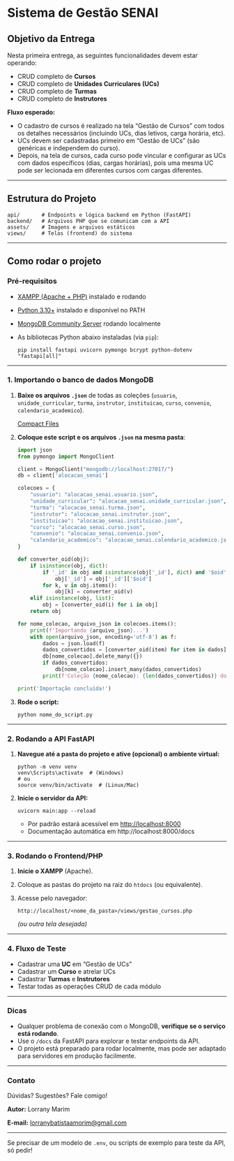 # Sistema de Gestão SENAI

## Objetivo da Entrega

Nesta primeira entrega, as seguintes funcionalidades devem estar operando:

- CRUD completo de **Cursos**
- CRUD completo de **Unidades Curriculares (UCs)**
- CRUD completo de **Turmas**
- CRUD completo de **Instrutores**

**Fluxo esperado:**

- O cadastro de cursos é realizado na tela “Gestão de Cursos” com todos os detalhes necessários (incluindo UCs, dias letivos, carga horária, etc).
- UCs devem ser cadastradas primeiro em “Gestão de UCs” (são genéricas e independem do curso).
- Depois, na tela de cursos, cada curso pode vincular e configurar as UCs com dados específicos (dias, cargas horárias), pois uma mesma UC pode ser lecionada em diferentes cursos com cargas diferentes.

---

## Estrutura do Projeto

```
api/       # Endpoints e lógica backend em Python (FastAPI)
backend/   # Arquivos PHP que se comunicam com a API
assets/    # Imagens e arquivos estáticos
views/     # Telas (frontend) do sistema

```

---

## Como rodar o projeto

### **Pré-requisitos**

- [XAMPP (Apache + PHP)](https://www.apachefriends.org/index.html) instalado e rodando
- [Python 3.10+](https://www.python.org/downloads/) instalado e disponível no PATH
- [MongoDB Community Server](https://www.mongodb.com/try/download/community) rodando localmente
- As bibliotecas Python abaixo instaladas (via `pip`):
    
    ```
    pip install fastapi uvicorn pymongo bcrypt python-dotenv "fastapi[all]"
    
    ```
    

---

### **1. Importando o banco de dados MongoDB**

1. **Baixe os arquivos `.json`** de todas as coleções (`usuario`, `unidade_curricular`, `turma`, `instrutor`, `instituicao`, `curso`, `convenio`, `calendario_academico`). 
    
    [Compact Files](https://drive.google.com/file/d/1RQeTc_9Ux6W5YoK9ws-AdZ2rU3zGVSzb/view?usp=sharing)
    
2. **Coloque este script e os arquivos `.json` na mesma pasta**:
    
    ```python
    import json
    from pymongo import MongoClient
    
    client = MongoClient("mongodb://localhost:27017/")
    db = client['alocacao_senai']
    
    colecoes = {
        "usuario": "alocacao_senai.usuario.json",
        "unidade_curricular": "alocacao_senai.unidade_curricular.json",
        "turma": "alocacao_senai.turma.json",
        "instrutor": "alocacao_senai.instrutor.json",
        "instituicao": "alocacao_senai.instituicao.json",
        "curso": "alocacao_senai.curso.json",
        "convenio": "alocacao_senai.convenio.json",
        "calendario_academico": "alocacao_senai.calendario_academico.json",
    }
    
    def converter_oid(obj):
        if isinstance(obj, dict):
            if '_id' in obj and isinstance(obj['_id'], dict) and '$oid' in obj['_id']:
                obj['_id'] = obj['_id']['$oid']
            for k, v in obj.items():
                obj[k] = converter_oid(v)
        elif isinstance(obj, list):
            obj = [converter_oid(i) for i in obj]
        return obj
    
    for nome_colecao, arquivo_json in colecoes.items():
        print(f'Importando {arquivo_json}...')
        with open(arquivo_json, encoding='utf-8') as f:
            dados = json.load(f)
            dados_convertidos = [converter_oid(item) for item in dados]
            db[nome_colecao].delete_many({})
            if dados_convertidos:
                db[nome_colecao].insert_many(dados_convertidos)
            print(f'Coleção {nome_colecao}: {len(dados_convertidos)} documentos inseridos.')
    
    print('Importação concluída!')
    
    ```
    
3. **Rode o script:**
    
    ```
    python nome_do_script.py
    
    ```
    

---

### **2. Rodando a API FastAPI**

1. **Navegue até a pasta do projeto e ative (opcional) o ambiente virtual:**
    
    ```
    python -m venv venv
    venv\Scripts\activate  # (Windows)
    # ou
    source venv/bin/activate  # (Linux/Mac)
    
    ```
    
2. **Inicie o servidor da API:**
    
    ```
    uvicorn main:app --reload
    
    ```
    
    - Por padrão estará acessível em [http://localhost:8000](http://localhost:8000/)
    - Documentação automática em http://localhost:8000/docs

---

### **3. Rodando o Frontend/PHP**

1. **Inicie o XAMPP** (Apache).
2. Coloque as pastas do projeto na raiz do `htdocs` (ou equivalente).
3. Acesse pelo navegador:
    
    ```
    http://localhost/<nome_da_pasta>/views/gestao_cursos.php
    
    ```
    
    *(ou outra tela desejada)*
    

---

### **4. Fluxo de Teste**

- Cadastrar uma **UC** em “Gestão de UCs”
- Cadastrar um **Curso** e atrelar UCs
- Cadastrar **Turmas** e **Instrutores**
- Testar todas as operações CRUD de cada módulo

---

### **Dicas**

- Qualquer problema de conexão com o MongoDB, **verifique se o serviço está rodando**.
- Use o `/docs` da FastAPI para explorar e testar endpoints da API.
- O projeto está preparado para rodar localmente, mas pode ser adaptado para servidores em produção facilmente.

---

### **Contato**

Dúvidas? Sugestões? Fale comigo!

**Autor:** Lorrany Marim

**E-mail:** [lorranybatistaamorim@gmail.com](mailto:lorranybatistaamorim@gmail.com)

---

Se precisar de um modelo de `.env`, ou scripts de exemplo para teste da API, só pedir!